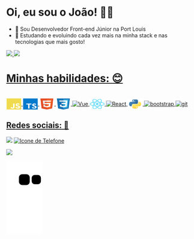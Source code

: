 # Oi, eu sou o João! 👋😊

- 🔭 Sou Desenvolvedor Front-end Júnior na Port Louis
- 🌱 Estudando e evoluindo cada vez mais na minha stack e nas tecnologias que mais gosto!

<div>
 <a href="https://github.com/jovimoura">
 <img altura="180em" src="https://github-readme-stats.vercel.app/api?username=jovimoura&show_icons=true&theme=dark&include_all_commits=true&count_private=true"/>
 <img altura="180em" src="https://github-readme-stats.vercel.app/api/top-langs/?username=jovimoura&layout=compact&langs_count=16&theme=dark"/>
</div>
  <h1>Minhas habilidades: 😊</h1>
<div style="display: inline_block"><br>
 <img align="center" alt="Js" height="30" width="40" src="https://raw.githubusercontent.com/devicons/devicon/master/icons/javascript/javascript-plain.svg">
 <img align="center" alt="Ts" height="30" width="40" src="https://raw.githubusercontent.com/devicons/devicon/master/icons/typescript/typescript-plain.svg">
 <img align="center" alt="HTML" height="30" width="40" src="https://raw.githubusercontent.com/devicons/devicon/master/icons/html5/html5-original.svg">
 <img align="center" alt="CSS" height="30" width="40" src="https://raw.githubusercontent.com/devicons/devicon/master/icons/css3/css3-original.svg">
 <img align="center" alt="Vue" height="30" width="40" src="https://cdn.jsdelivr.net/gh/devicons/devicon/icons/vuejs/vuejs-original-wordmark.svg" />
 <img align="center" alt="React" height="30" width="40" src="https://raw.githubusercontent.com/devicons/devicon/master/icons/react/react-original.svg">
 <img align="center" alt="React" height="30" width="40" src="https://cdn.jsdelivr.net/gh/devicons/devicon/icons/nodejs/nodejs-original.svg" />
 <img align="center" alt="Python" height="30" width="40" src="https://raw.githubusercontent.com/devicons/devicon/master/icons/python/python-original.svg">
 <img align="center" alt="bootstrap" height="30" width="40" src="https://cdn.jsdelivr.net/gh/devicons/devicon/icons/bootstrap/bootstrap-original.svg">
 <img align="center" alt="git" height="30" width="40" src="https://cdn.jsdelivr.net/gh/devicons/devicon/icons/git/git-original.svg">
</div>
  <h2> Redes sociais: 🤗</h2>
<div class="midia">
  <a href="https://www.linkedin.com/in/jovimoura10/" target="_blank"><img src="https://img.shields.io/badge/-LinkedIn-%230077B5?style=for-the-badge&logo=linkedin&logoColor=white" ></a>
 <a href="https://api.whatsapp.com/send?phone=5521984954753" target="_blank"><img src="https://img.shields.io/badge/WhatsApp-25D366?style=for-the-badge&logo=whatsapp&logoColor=white" alt="Icone de Telefone"></a>
          
 <a href = "mailto:joaovictors.mouraa@gmail.com?" target="_blank"><img src="https://img.shields.io/badge/-Gmail-%23333?style=for-the-badge&logo=gmail&logoColor=white" ></a>
</div>
 
 ![Snake animation](https://github.com/jovimoura/jovimoura/blob/output/github-contribution-grid-snake.svg)
